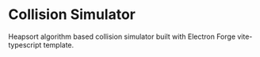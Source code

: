 # Collision Simulator

Heapsort algorithm based collision simulator built with Electron Forge vite-typescript template.
